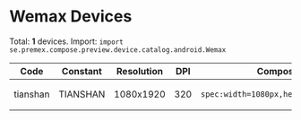 # Wemax Devices

Total: **1** devices. Import: `import se.premex.compose.preview.device.catalog.android.Wemax`

| Code | Constant | Resolution | DPI | Compose Spec | Preview Usage |
|------|----------|------------|-----|-------------|---------------|
| tianshan | TIANSHAN | 1080x1920 | 320 | `spec:width=1080px,height=1920px,dpi=320` | `@Preview(device = Wemax.TIANSHAN)` |

<!-- Generated automatically. Do not edit manually. -->
